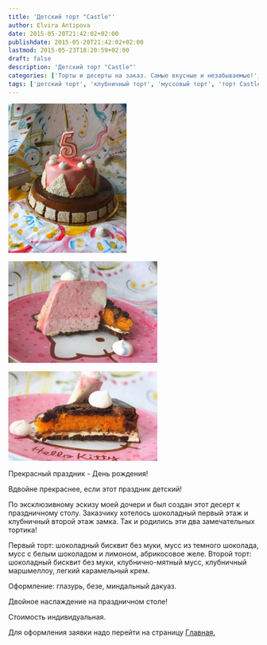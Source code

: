 ```yaml
---
title: 'Детский торт "Castle"'
author: Elvira Antipova
date: 2015-05-20T21:42:02+02:00
publishdate: 2015-05-20T21:42:02+02:00
lastmod: 2015-05-23T18:20:59+02:00
draft: false
description: 'Детский торт "Castle"'
categories: ['Торты и десерты на заказ. Самые вкусные и незабываемые!', 'Limited edition posts']
tags: ['детский торт', 'клубничный торт', 'муссовый торт', 'торт Castle', 'торт Замок', 'торт на заказ Санкт-Петербург', 'шоколадный торт', 'extra']
---
```



 [![IMG_4061](IMG_4061-238x300.jpg)](IMG_4061.jpg)
 
[![IMG_4084](IMG_4084-300x204.jpg)](IMG_4084.jpg)
 
[![IMG_4085](IMG_4085-300x180.jpg)](IMG_4085.jpg)
 
Прекрасный праздник - День рождения!
 
Вдвойне прекраснее, если этот праздник детский!
 
По эксклюзивному эскизу моей дочери и был создан этот десерт к праздничному столу. Заказчику хотелось шоколадный первый этаж и клубничный второй этаж замка. Так и родились эти два замечательных тортика!
 
Первый торт: шоколадный бисквит без муки, мусс из темного шоколада, мусс с белым шоколадом и лимоном, абрикосовое желе. Второй торт: шоколадный бисквит без муки, клубнично-мятный мусс, клубничный маршмеллоу, легкий карамельный крем.
 
Оформление: глазурь, безе, миндальный дакуаз.
 
Двойное наслаждение на праздничном столе!
 
Стоимость индивидуальная.
 
Для оформления заявки надо перейти на страницу [Главная.](../-s)
 


